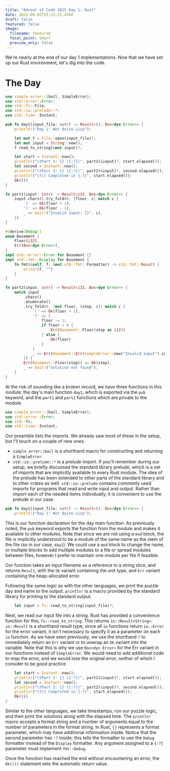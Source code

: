 ```yaml
---
title: "Advent of Code 2015 Day 1: Rust"
date: 2022-06-02T15:11:21.470Z
draft: false
featured: false
image:
  filename: featured
  focal_point: Smart
  preview_only: false
---
```

We're nearly at the end of our day 1 implementations. Now that we have set up our Rust environment, let's dig into the code.

# The Day
```rust {linenos=table}
use simple_error::{bail, SimpleError};
use std::error::Error;
use std::fs::File;
use std::io::prelude::*;
use std::time::Instant;

pub fn day1(input_file: &str) -> Result<(), Box<dyn Error>> {
    println!("Day 1: Not Quite Lisp");

    let mut f = File::open(input_file)?;
    let mut input = String::new();
    f.read_to_string(&mut input)?;

    let start = Instant::now();
    println!("\tPart 1: {} ({:?})", part1(&input)?, start.elapsed());
    let second = Instant::now();
    println!("\tPart 2: {} ({:?})", part2(&input)?, second.elapsed());
    println!("\t\t Completed in {:?}", start.elapsed());
    Ok(())
}

fn part1(input: &str) -> Result<i32, Box<dyn Error>> {
    input.chars().try_fold(0, |floor, c| match c {
        '(' => Ok(floor + 1),
        ')' => Ok(floor - 1),
        _ => bail!("Invalid input: {}", c),
    })
}

#[derive(Debug)]
enum Basement {
    Floor(i32),
    Err(Box<dyn Error>),
}
impl std::error::Error for Basement {}
impl std::fmt::Display for Basement {
    fn fmt(&self, f: &mut std::fmt::Formatter) -> std::fmt::Result {
        write!(f, "")
    }
}

fn part2(input: &str) -> Result<i32, Box<dyn Error>> {
    match input
        .chars()
        .enumerate()
        .try_fold(0, |mut floor, (step, c)| match c {
            '(' => Ok(floor + 1),
            ')' => {
                floor -= 1;
                if floor < 0 {
                    Err(Basement::Floor(step as i32))
                } else {
                    Ok(floor)
                }
            }
            _ => Err(Basement::Err(SimpleError::new("Invalid input").into())),
        }) {
        Err(Basement::Floor(step)) => Ok(step),
        _ => bail!("Solution not found"),
    }
}
```

At the risk of sounding like a broken record, we have three functions in this module: the day's main function `day1`, which is exported via the `pub` keyword, and the `part1` and `part2` functions which are private to the module.

```rust {linenos=table}
use simple_error::{bail, SimpleError};
use std::error::Error;
use std::fs;
use std::time::Instant;
```

Our preamble lists the imports. We already saw most of these in the setup, but I'll touch on a couple of new ones.

* `simple_error::bail` is a shorthand macro for constructing and returning a `SimpleError`.
* `std::io::prelude::*` is a _prelude_ import. If you'll remember during our setup, we briefly discussed the standard library prelude, which is a set of imports that are implicitly available to every Rust module. The idea of the prelude has been extended to other parts of the standard library and to other crates as well. `std::io::prelude` contains commonly used imports for programs that read and write input and output. Rather than import each of the needed items individually, it is convenient to use the prelude in our case.

```rust {linenos=table,linenostart=6}
pub fn day1(input_file: &str) -> Result<(), Box<dyn Error>> {
    println!("Day 1: Not Quite Lisp");
```

This is our function declaration for the day main function. As previously noted, the `pub` keyword exports the function from the module and makes it available to other modules. Note that since we are not using a `mod` block, the file is implicitly understood to be a module of the same name as the stem of the file (so in our case, `day1`). We could use a `mod` block to change the name, or multiple blocks to add multiple modules to a file or spread modules between files, however I prefer to maintain one module per file if feasible.

Our function takes an input filename as a reference to a string slice, and returns `Result`, with the `Ok` variant containing the unit type, and `Err` variant containing the heap-allocated error.

Following the same logic as with the other languages, we print the puzzle day and name to the output. `println!` is a macro provided by the standard library for printing to the standard output.

```rust {linenos=table,linenostart=9}
    let input = fs::read_to_string(input_file)?;
```

Next, we read our input file into a string. Rust has provided a convenience function for this, `fs::read_to_string`. This returns `io::Result<String>`. `io::Result` is a shorthand result type; since all `io` functions return `io::Error` for the error variant, it isn't necessary to specify it as a parameter on each `io` function. As we have seen previously, we use the shorthand `?` to immediately return an `Err` variant or to unwrap an `Ok` variant into the variable. Note that this is why we use `Box<dyn Error>` for the Err variant in our functions instead of `SimpleError`. We would need to add additional code to map the error, and we would lose the original error, neither of which I consider to be good practice.

```rust {linenos=table,linenostart=11}
    let start = Instant::now();
    println!("\tPart 1: {} ({:?})", part1(&input)?, start.elapsed());
    let second = Instant::now();
    println!("\tPart 2: {} ({:?})", part2(&input)?, second.elapsed());
    println!("\t\t Completed in {:?}", start.elapsed());
    Ok(())
}
```

Similar to the other languages, we take timestamps, run our puzzle logic, and then print the solutions along with the elapsed time. The `println!` macro accepts a format string and a number of arguments equal to the number of parameters in the format string. In Rust, `{}` represents a format parameter, which may have additional information inside. Notice that the second parameter has `:?` inside; this tells the formatter to use the `Debug` formatter instead of the `Display` formatter. Any argument assigned to a `{:?}` parameter must implement `fmt::Debug`.

Once the function has reached the end without encountering an error, the `Ok(())` statement sets the automatic return value.

